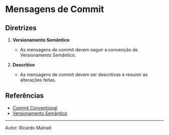 # Mensagens de Commit

## Diretrizes

1. **Versionamento Semântico**
    - As mensagens de commit devem seguir a convenção de Versionamento Semântico.

2. **Descritivo**
    - As mensagens de commit devem ser descritivas e resumir as alterações feitas.

## Referências
- [Commit Conventional](https://www.conventionalcommits.org/)
- [Versionamento Semântico](https://semver.org/)

---

  Autor: Ricardo Malnati
